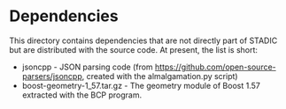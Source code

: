 Dependencies
============

This directory contains dependencies that are not directly part of STADIC but are distributed
with the source code. At present, the list is short:

* jsoncpp - JSON parsing code (from https://github.com/open-source-parsers/jsoncpp, created
with the almalgamation.py script)
* boost-geometry-1_57.tar.gz - The geometry module of Boost 1.57 extracted with the BCP program.
